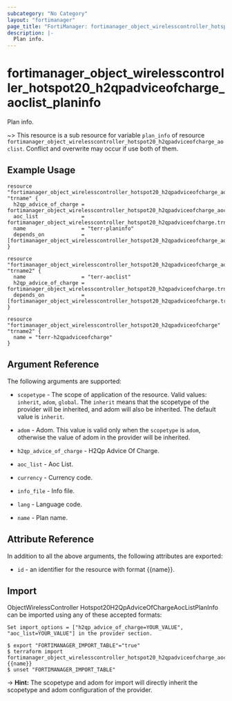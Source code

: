 ```yaml
---
subcategory: "No Category"
layout: "fortimanager"
page_title: "FortiManager: fortimanager_object_wirelesscontroller_hotspot20_h2qpadviceofcharge_aoclist_planinfo"
description: |-
  Plan info.
---
```


# fortimanager_object_wirelesscontroller_hotspot20_h2qpadviceofcharge_aoclist_planinfo
Plan info.

~> This resource is a sub resource for variable `plan_info` of resource `fortimanager_object_wirelesscontroller_hotspot20_h2qpadviceofcharge_aoclist`. Conflict and overwrite may occur if use both of them.



## Example Usage

```hcl
resource "fortimanager_object_wirelesscontroller_hotspot20_h2qpadviceofcharge_aoclist_planinfo" "trname" {
  h2qp_advice_of_charge = fortimanager_object_wirelesscontroller_hotspot20_h2qpadviceofcharge_aoclist.trname2.name
  aoc_list              = fortimanager_object_wirelesscontroller_hotspot20_h2qpadviceofcharge.trname2.name
  name                  = "terr-planinfo"
  depends_on            = [fortimanager_object_wirelesscontroller_hotspot20_h2qpadviceofcharge_aoclist.trname2]
}

resource "fortimanager_object_wirelesscontroller_hotspot20_h2qpadviceofcharge_aoclist" "trname2" {
  name                  = "terr-aoclist"
  h2qp_advice_of_charge = fortimanager_object_wirelesscontroller_hotspot20_h2qpadviceofcharge.trname2.name
  depends_on            = [fortimanager_object_wirelesscontroller_hotspot20_h2qpadviceofcharge.trname2]
}

resource "fortimanager_object_wirelesscontroller_hotspot20_h2qpadviceofcharge" "trname2" {
  name = "terr-h2qpadviceofcharge"
}
```

## Argument Reference


The following arguments are supported:

* `scopetype` - The scope of application of the resource. Valid values: `inherit`, `adom`, `global`. The `inherit` means that the scopetype of the provider will be inherited, and adom will also be inherited. The default value is `inherit`.
* `adom` - Adom. This value is valid only when the `scopetype` is `adom`, otherwise the value of adom in the provider will be inherited.
* `h2qp_advice_of_charge` - H2Qp Advice Of Charge.
* `aoc_list` - Aoc List.

* `currency` - Currency code.
* `info_file` - Info file.
* `lang` - Language code.
* `name` - Plan name.


## Attribute Reference

In addition to all the above arguments, the following attributes are exported:
* `id` - an identifier for the resource with format {{name}}.

## Import

ObjectWirelessController Hotspot20H2QpAdviceOfChargeAocListPlanInfo can be imported using any of these accepted formats:
```
Set import_options = ["h2qp_advice_of_charge=YOUR_VALUE", "aoc_list=YOUR_VALUE"] in the provider section.

$ export "FORTIMANAGER_IMPORT_TABLE"="true"
$ terraform import fortimanager_object_wirelesscontroller_hotspot20_h2qpadviceofcharge_aoclist_planinfo.labelname {{name}}
$ unset "FORTIMANAGER_IMPORT_TABLE"
```
-> **Hint:** The scopetype and adom for import will directly inherit the scopetype and adom configuration of the provider.
